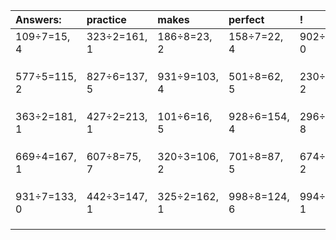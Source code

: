 | Answers: | practice | makes | perfect | ! |
| :--- | :--- | :--- | :--- | :--- |
| 109÷7=15, 4 | 323÷2=161, 1 | 186÷8=23, 2 | 158÷7=22, 4 | 902÷2=451, 0 | 
|   |   |   |   |   | 
|   |   |   |   |   | 
|   |   |   |   |   | 
| 577÷5=115, 2 | 827÷6=137, 5 | 931÷9=103, 4 | 501÷8=62, 5 | 230÷3=76, 2 | 
|   |   |   |   |   | 
|   |   |   |   |   | 
|   |   |   |   |   | 
| 363÷2=181, 1 | 427÷2=213, 1 | 101÷6=16, 5 | 928÷6=154, 4 | 296÷9=32, 8 | 
|   |   |   |   |   | 
|   |   |   |   |   | 
|   |   |   |   |   | 
| 669÷4=167, 1 | 607÷8=75, 7 | 320÷3=106, 2 | 701÷8=87, 5 | 674÷6=112, 2 | 
|   |   |   |   |   | 
|   |   |   |   |   | 
|   |   |   |   |   | 
| 931÷7=133, 0 | 442÷3=147, 1 | 325÷2=162, 1 | 998÷8=124, 6 | 994÷3=331, 1 | 
|   |   |   |   |   | 
|   |   |   |   |   | 
|   |   |   |   |   | 
